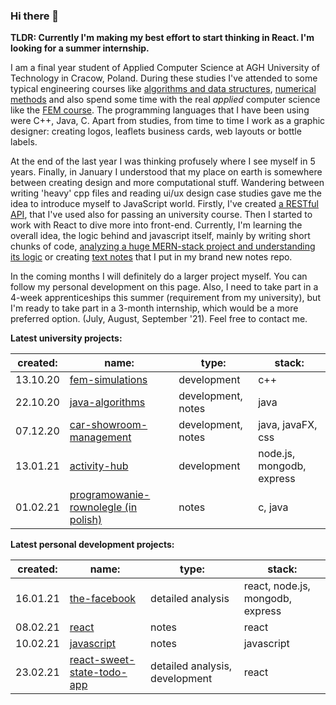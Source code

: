 ### Hi there 👋

**TLDR: Currently I'm making my best effort to start thinking in React. I'm looking for a summer internship.**

I am a final year student of Applied Computer Science at AGH University of Technology in Cracow, Poland. During these studies I've attended to some typical engineering courses like [algorithms and data structures](https://github.com/gregwell/algorithms-and-data-structures), [numerical methods](https://github.com/gregwell/numerical-methods/tree/master/NumericalMethods3/NumericalMethods3) and also spend some time with the real *applied* computer science like the [FEM course](https://github.com/gregwell/fem-simulations). The programming languages that I have been using were C++, Java, C. Apart from studies, from time to time I work as a graphic designer: creating logos, leaflets business cards, web layouts or bottle labels.

At the end of the last year I was thinking profusely where I see myself in 5 years. Finally, in January I understood that my place on earth is somewhere between creating design and more computational stuff. Wandering between writing 'heavy' cpp files and reading ui/ux design case studies gave me the idea to introduce myself to JavaScript world. Firstly, I've created [a RESTful API](https://github.com/gregwell/activity-hub), that I've used also for passing an university course. Then I started to work with React to dive more into front-end. Currently, I'm learning the overall idea, the logic behind and javascript itself, mainly by writing short chunks of code, [analyzing a huge MERN-stack project and understanding its logic](https://github.com/gregwell/the-facebook) or creating [text notes](https://github.com/gregwell/university-notes/tree/main/english/javascript) that I put in my brand new notes repo.

In the coming months I will definitely do a larger project myself. You can follow my personal development on this page. Also, I need to take part in a 4-week apprenticeships this summer (requirement from my university), but I'm ready to take part in a 3-month internship, which would be a more preferred option. (July, August, September '21). Feel free to contact me.

**Latest university projects:**

| created: | name:                                | type:       | stack:                           |
|----------|--------------------------------------|-------------|----------------------------------|
| 13.10.20 | [fem-simulations](https://github.com/gregwell/fem-simulations)                      | development | c++                              |
| 22.10.20 | [java-algorithms](https://github.com/gregwell/java-algorithms)                      | development, notes | java                             |
| 07.12.20 | [car-showroom-management](https://github.com/gregwell/car-showroom-management)              | development, notes | java, javaFX, css                             |
| 13.01.21 | [activity-hub](https://github.com/gregwell/activity-hub)                         | development | node.js, mongodb, express |
| 01.02.21 | [programowanie-rownolegle (in polish)](https://github.com/gregwell/university-notes/blob/main/polish/programowanie-rownolegle.md) | notes       | c, java                          |


**Latest personal development projects:**

| created: | name:                       | type:                 | stack:                           |
|----------|-----------------------------|-----------------------|----------------------------------|
| 16.01.21    | [the-facebook](https://github.com/gregwell/the-facebook)                | detailed analysis              | react, node.js, mongodb, express |
| 08.02.21     | [react](https://github.com/gregwell/university-notes/blob/main/english/javascript/react.md)      | notes                 | react                            |
| 10.02.21    | [javascript](https://github.com/gregwell/university-notes/blob/main/english/javascript/javascript.md) | notes                 | javascript             |
| 23.02.21    | [react-sweet-state-todo-app](https://github.com/gregwell/react-sweet-state-todo-app)        | detailed analysis, development | react                            |

<!--
**gregwell/gregwell** is a ✨ _special_ ✨ repository because its `README.md` (this file) appears on your GitHub profile.

Here are some ideas to get you started:

- 🔭 I’m currently working on ...
- 🌱 I’m currently learning ...
- 👯 I’m looking to collaborate on ...
- 🤔 I’m looking for help with ...
- 💬 Ask me about ...
- 📫 How to reach me: ...
- 😄 Pronouns: ...
- ⚡ Fun fact: ...
-->
